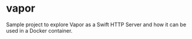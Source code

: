 # vapor
Sample project to explore Vapor as a Swift HTTP Server and how it can be used in a Docker container.
